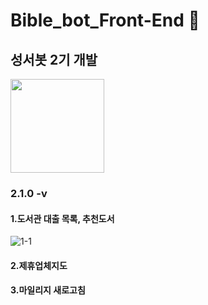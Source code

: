 # Bible_bot_Front-End :memo:
## 성서봇 2기 개발
<img width="150" src="https://user-images.githubusercontent.com/72601028/107147111-a38b7e80-698f-11eb-8179-09cd16476d63.png">

### 2.1.0 -v

#### 1.도서관 대출 목록, 추천도서 
![1-1](https://user-images.githubusercontent.com/72601028/107147527-ea7a7380-6991-11eb-8471-0d4b74daa030.PNG)

#### 2.제휴업체지도

#### 3.마일리지 새로고침

